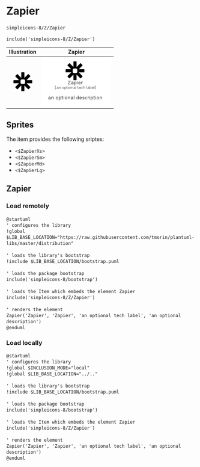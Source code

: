 # Zapier


```text
simpleicons-8/Z/Zapier
```

```text
include('simpleicons-8/Z/Zapier')
```



| Illustration | Zapier |
| :---: | :---: |
| ![illustration for Illustration](../../simpleicons-8/Z/Zapier.png) | ![illustration for Zapier](../../simpleicons-8/Z/Zapier.Local.png) |



## Sprites
The item provides the following sriptes:

- `<$ZapierXs>`
- `<$ZapierSm>`
- `<$ZapierMd>`
- `<$ZapierLg>`





## Zapier

### Load remotely
```plantuml
@startuml
' configures the library
!global $LIB_BASE_LOCATION="https://raw.githubusercontent.com/tmorin/plantuml-libs/master/distribution"

' loads the library's bootstrap
!include $LIB_BASE_LOCATION/bootstrap.puml

' loads the package bootstrap
include('simpleicons-8/bootstrap')

' loads the Item which embeds the element Zapier
include('simpleicons-8/Z/Zapier')

' renders the element
Zapier('Zapier', 'Zapier', 'an optional tech label', 'an optional description')
@enduml
```

### Load locally
```plantuml
@startuml
' configures the library
!global $INCLUSION_MODE="local"
!global $LIB_BASE_LOCATION="../.."

' loads the library's bootstrap
!include $LIB_BASE_LOCATION/bootstrap.puml

' loads the package bootstrap
include('simpleicons-8/bootstrap')

' loads the Item which embeds the element Zapier
include('simpleicons-8/Z/Zapier')

' renders the element
Zapier('Zapier', 'Zapier', 'an optional tech label', 'an optional description')
@enduml
```

